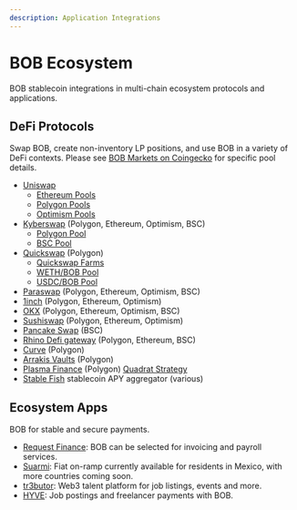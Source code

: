 ```yaml
---
description: Application Integrations
---
```


# BOB Ecosystem

BOB stablecoin integrations in multi-chain ecosystem protocols and applications.&#x20;

## DeFi Protocols

Swap BOB, create non-inventory LP positions, and use BOB in a variety of DeFi contexts. Please see [BOB Markets on Coingecko](https://www.coingecko.com/en/coins/bob#markets) for specific pool details.

* [Uniswap](https://app.uniswap.org/#/swap)&#x20;
  * [Ethereum Pools](https://info.uniswap.org/#/tokens/0xb0b195aefa3650a6908f15cdac7d92f8a5791b0b)
  * [Polygon Pools](https://info.uniswap.org/#/polygon/tokens/0xb0b195aefa3650a6908f15cdac7d92f8a5791b0b)
  * [Optimism Pools](https://info.uniswap.org/#/optimism/tokens/0xb0b195aefa3650a6908f15cdac7d92f8a5791b0b)
* [Kyberswap](https://kyberswap.com/swap/ethereum/eth-to-bob) (Polygon, Ethereum, Optimism, BSC)
  * [Polygon Pool](https://analytics.kyberswap.com/elastic/polygon/pool/0xa291e2041e275376a34be41573c7b1ca7fb8b227)
  * [BSC Pool](https://analytics.kyberswap.com/elastic/bnb/pool/0x2a723e6de06833645f0d0bd06a385a5a44bfeceb)
* [Quickswap](https://quickswap.exchange/#/) (Polygon)
  * [Quickswap Farms](https://quickswap.exchange/#/farm)
  * [WETH/BOB Pool](https://quickswap.exchange/#/add/0x7ceb23fd6bc0add59e62ac25578270cff1b9f619/0xb0b195aefa3650a6908f15cdac7d92f8a5791b0b/v3)
  * [USDC/BOB Pool](https://quickswap.exchange/#/add/0x2791bca1f2de4661ed88a30c99a7a9449aa84174/0xb0b195aefa3650a6908f15cdac7d92f8a5791b0b/v3)
* [Paraswap](https://app.paraswap.io/#/USDC-BOB/100?network=Polygon) (Polygon, Ethereum, Optimism, BSC)
* [1inch](https://app.1inch.io/#/1/unified/swap/BOB/USDC) (Polygon, Ethereum, Optimism)
* [OKX](https://www.okx.com/web3/dex?inputChain=137\&inputCurrency=0xb0b195aefa3650a6908f15cdac7d92f8a5791b0b\&outputCurrency=0xa0b86991c6218b36c1d19d4a2e9eb0ce3606eb48\&outputChain=1) (Polygon, Ethereum, Optimism, BSC)
* [Sushiswap](https://www.sushi.com/swap) (Polygon, Ethereum, Optimism)
* [Pancake Swap](https://pancakeswap.finance/swap) (BSC)
* [Rhino Defi gateway](https://rhino.fi/) (Polygon, Ethereum, BSC)&#x20;
* [Curve](https://curve.fi/#/polygon/swap) (Polygon)
* [Arrakis Vaults](https://beta.arrakis.finance/vaults) (Polygon)
* [Plasma Finance](https://apy.plasma.finance/#/hyper-dex/market) (Polygon) [Quadrat Strategy](https://apy.plasma.finance/#/quadrat/0xFd1Da9cC77f04A1E1B22a314a53D201A39373719)
* [Stable Fish](https://stable.fish/) stablecoin APY aggregator (various)

## Ecosystem Apps

BOB for stable and secure payments.

* [Request Finance](https://www.request.finance/): BOB can be selected for invoicing and payroll services.
* [Suarmi](https://www.suarmi.com/index): Fiat on-ramp currently available for residents in Mexico, with more countries coming soon.
* [tr3butor](https://app.tr3butor.io/organization/clawfr86w0002lh08gsixtkq0): Web3 talent platform for job listings, events and more.
* [HYVE](https://hyve.works/): Job postings and freelancer payments with BOB.

